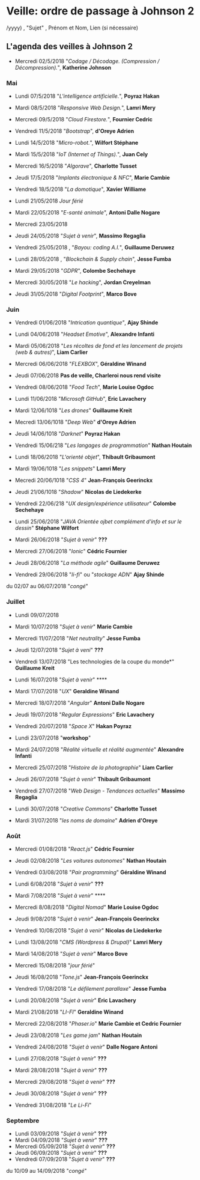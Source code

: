 ﻿# Veille: ordre de passage à Johnson 2
/yyyy) , "Sujet" ,  Prénom et Nom, Lien (si nécessaire)

## L'agenda des veilles à Johnson 2

- Mercredi 02/5/2018 "*Codage / Décodage. (Compression / Décompression).*", __Katherine Johnson__

### Mai

- Lundi 07/5/2018 "*L'intelligence artificielle.*", **Poyraz Hakan**
- Mardi 08/5/2018 "*Responsive Web Design.*", **Lamri Mery**
- Mercredi 09/5/2018 "*Cloud Firestore.*", **Fournier Cedric**
- Vendredi 11/5/2018 "*Bootstrap*", **d'Oreye Adrien**

- Lundi 14/5/2018 "*Micro-robot.*", **Wilfort Stéphane**
- Mardi 15/5/2018 "*IoT (Internet of Things).*", **Juan Cely**
- Mercredi 16/5/2018 "*Algorave*", **Charlotte Tusset**
- Jeudi 17/5/2018 "*Implants électronique & NFC*", **Marie Cambie**
- Vendredi 18/5/2018 "*La domotique*", **Xavier Williame**

- Lundi 21/05/2018 *Jour férié*
- Mardi 22/05/2018 "*E-santé animale*", **Antoni Dalle Nogare**
- Mercredi 23/05/2018
- Jeudi 24/05/2018 "*Sujet à venir*", **Massimo Regaglia**
- Vendredi 25/05/2018 , "*Bayou: coding A.I.*", **Guillaume Deruwez**

- Lundi 28/05/2018 , "*Blockchain & Supply chain*", **Jesse Fumba**
- Mardi 29/05/2018 "*GDPR*", **Colombe Sechehaye**
- Mercredi 30/05/2018 "*Le hacking*", **Jordan Creyelman**
- Jeudi 31/05/2018 "*Digital Footprint*", **Marco Bove**

### Juin

- Vendredi 01/06/2018 "*Intrication quantique"*, **Ajay Shinde**

- Lundi 04/06/2018 "*Headset Emotive*", **Alexandre Infanti**
- Mardi 05/06/2018 "*Les récoltes de fond et les lancement de projets (web & autres)*", **Liam Carlier**
- Mercredi 06/06/2018 "*FLEXBOX*", **Géraldine Winand**
- Jeudi 07/06/2018 **Pas de veille, Charleroi nous rend visite**
- Vendredi 08/06/2018 "*Food Tech*", **Marie Louise Ogdoc**

- Lundi 11/06/2018 "*Microsoft GitHub*", **Eric Lavachery**
- Mardi 12/06/1018 "*Les drones*" **Guillaume Kreit**
- Mecredi 13/06/1018 "*Deep Web*" **d'Oreye Adrien**
- Jeudi 14/06/1018 "*Darknet*" **Poyraz Hakan**
- Vendredi 15/06/218 "*Les langages de programmation*" **Nathan Houtain**

- Lundi 18/06/2018 "*L'orienté objet*", **Thibault Gribaumont**
- Mardi 19/06/1018 "*Les snippets*" **Lamri Mery**
- Mecredi 20/06/1018 "*CSS 4*" **Jean-François Geerinckx**
- Jeudi 21/06/1018 "*Shadow*" **Nicolas de Liedekerke**
- Vendredi 22/06/218 "*UX design/expérience utilisateur*" **Colombe Sechehaye**

- Lundi 25/06/2018 "*JAVA Orientée ojbet complément d'info et sur le dessin*" **Stéphane Wilfort**
- Mardi 26/06/2018 "*Sujet à venir*" **???**
- Mercredi 27/06/2018 "*Ionic*" **Cédric Fournier**
- Jeudi 28/06/2018 "*La méthode agile*" **Guillaume Deruwez**
- Vendredi 29/06/2018  "*li-fi*" ou "*stockage ADN*" **Ajay Shinde**

du 02/07 au 06/07/2018 "*congé*"

### Juillet

- Lundi 09/07/2018
- Mardi 10/07/2018 "*Sujet à venir*" **Marie Cambie**
- Mercredi 11/07/2018 "*Net neutrality*" **Jesse Fumba**
- Jeudi 12/07/2018 "*Sujet à veni*" **???**
- Vendredi 13/07/2018  "Les technologies de la coupe du monde*" **Guillaume Kreit**

- Lundi 16/07/2018 "*Sujet à venir*" ****
- Mardi 17/07/2018 "*UX*" **Geraldine Winand**
- Mercredi 18/07/2018 "*Angular*" **Antoni Dalle Nogare**
- Jeudi 19/07/2018 "*Regular Expressions*" **Eric Lavachery**
- Vendredi 20/07/2018 "*Space X*" **Hakan Poyraz**

- Lundi 23/07/2018 "**workshop**"
- Mardi 24/07/2018 "*Réalité virtuelle et réalité augmentée*" **Alexandre Infanti**
- Mercredi 25/07/2018 "*Histoire de la photographie*" **Liam Carlier**
- Jeudi 26/07/2018 "*Sujet à venir*" **Thibault Gribaumont**
- Vendredi 27/07/2018 "*Web Design - Tendances actuelles*" **Massimo Regaglia**

- Lundi 30/07/2018 "*Creative Commons*" **Charlotte Tusset**
- Mardi 31/07/2018 "*les noms de domaine*" **Adrien d'Oreye**

### Août

- Mercredi 01/08/2018 "*React.js*" **Cédric Fournier**
- Jeudi 02/08/2018 "*Les voitures autonomes*" **Nathan Houtain**
- Vendredi 03/08/2018 "*Pair programming*" **Géraldine Winand**

- Lundi 6/08/2018 "*Sujet à venir*" **???**
- Mardi 7/08/2018 "*Sujet à venir*" ****
- Mercredi 8/08/2018 "*Digital Nomad*" **Marie Louise Ogdoc**
- Jeudi 9/08/2018 "*Sujet à venir*" **Jean-François Geerinckx**
- Vendredi 10/08/2018 "*Sujet à venir*" **Nicolas de Liedekerke**

- Lundi 13/08/2018 "*CMS (Wordpress & Drupal)*" **Lamri Mery**
- Mardi 14/08/2018 "*Sujet à venir*" **Marco Bove**
- Mercredi 15/08/2018 "*jour férié*"
- Jeudi 16/08/2018 "*Tone.js*" **Jean-François Geerinckx**
- Vendredi 17/08/2018 "*Le défilement parallaxe*" **Jesse Fumba**

- Lundi 20/08/2018 "*Sujet à venir*" **Eric Lavachery**
- Mardi 21/08/2018 "*LI-FI*" **Geraldine Winand**
- Mercredi 22/08/2018 "*Phaser.io*" **Marie Cambie et Cedric Fournier**
- Jeudi 23/08/2018 "*Les game jam*" **Nathan Houtain**
- Vendredi 24/08/2018 "*Sujet à venir*" **Dalle Nogare Antoni**

- Lundi 27/08/2018 "*Sujet à venir*" **???**
- Mardi 28/08/2018 "*Sujet à venir*" **???**
- Mercredi 29/08/2018 "*Sujet à venir*" **???**
- Jeudi 30/08/2018 "*Sujet à venir*" **???**
- Vendredi 31/08/2018 "*Le Li-Fi*"

### Septembre

- Lundi 03/09/2018 "*Sujet à venir*" **???**
- Mardi 04/09/2018 "*Sujet à venir*" **???**
- Mercredi 05/09/2018 "*Sujet à venir*" **???**
- Jeudi 06/09/2018 "*Sujet à venir*" **???**
- Vendredi 07/09/2018 "*Sujet à venir*" **???**

du 10/09 au 14/09/2018 "*congé*"
